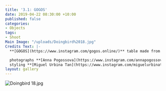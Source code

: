 ```yaml
---
title: '3.1: GOGOS'
date: 2019-04-22 08:30:00 +10:00
published: false
categories:
- Objects
tags:
- Shoot
Main Image: "/uploads/Doingbird%2018.jpg"
Credits Text: |-
  **[GOGOS](https://www.instagram.com/gogos.online/)** table made from aluminium. 580mm x 580mm x 580mm. AUD $1553

  photographs **[Anna Pogossova](https://www.instagram.com/annapogossova/)** at **[B&A](https://www.instagram.com/barepsau/)**
  styling **[Miguel Urbina Tan](https://www.instagram.com/miguelurbinatan/)**
layout: gallery
---
```


![Doingbird 18.jpg](/uploads/Doingbird%2018.jpg)